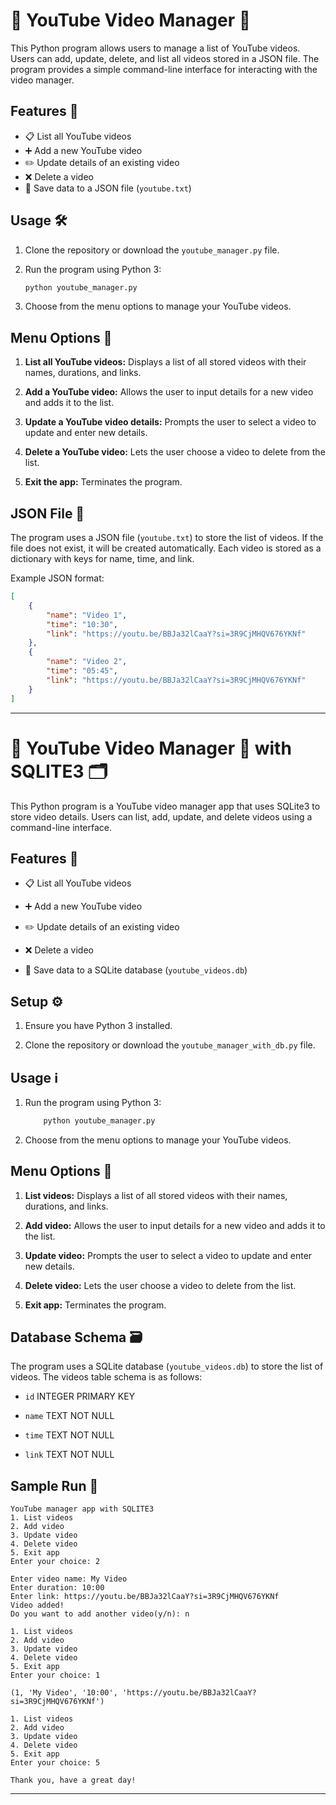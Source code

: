 # 📌 YouTube Video Manager 🎥

This Python program allows users to manage a list of YouTube videos. Users can add, update, delete, and list all videos stored in a JSON file. The program provides a simple command-line interface for interacting with the video manager.

## Features 🚀

- 📋 List all YouTube videos
- ➕ Add a new YouTube video
- ✏️ Update details of an existing video
- ❌ Delete a video
- 💾 Save data to a JSON file (`youtube.txt`)

## Usage 🛠️

1. Clone the repository or download the `youtube_manager.py` file.

1. Run the program using Python 3:

    ```bash
    python youtube_manager.py
    ```

1. Choose from the menu options to manage your YouTube videos.

## Menu Options 📑

1. **List all YouTube videos:** Displays a list of all stored videos with their names, durations, and links.

1. **Add a YouTube video:** Allows the user to input details for a new video and adds it to the list.

1. **Update a YouTube video details:** Prompts the user to select a video to update and enter new details.

1. **Delete a YouTube video:** Lets the user choose a video to delete from the list.

1. **Exit the app:** Terminates the program.

## JSON File 📄

The program uses a JSON file (`youtube.txt`) to store the list of videos. If the file does not exist, it will be created automatically. Each video is stored as a dictionary with keys for name, time, and link.

Example JSON format:

```json
[
    {
        "name": "Video 1",
        "time": "10:30",
        "link": "https://youtu.be/BBJa32lCaaY?si=3R9CjMHQV676YKNf"
    },
    {
        "name": "Video 2",
        "time": "05:45",
        "link": "https://youtu.be/BBJa32lCaaY?si=3R9CjMHQV676YKNf"
    }
]
```

---

# 📌 YouTube Video Manager 🎥 with SQLITE3 🗂️

This Python program is a YouTube video manager app that uses SQLite3 to store video details. Users can list, add, update, and delete videos using a command-line interface.

## Features 🚀

- 📋 List all YouTube videos

- ➕ Add a new YouTube video

- ✏️ Update details of an existing video

- ❌ Delete a video

- 💾 Save data to a SQLite database (`youtube_videos.db`)

## Setup ⚙️

1. Ensure you have Python 3 installed.

1. Clone the repository or download the `youtube_manager_with_db.py` file.

## Usage ℹ️

1. Run the program using Python 3:

    ```bash
        python youtube_manager.py
    ```

1. Choose from the menu options to manage your YouTube videos.

## Menu Options 📑

1. **List videos:** Displays a list of all stored videos with their names, durations, and links.

1. **Add video:** Allows the user to input details for a new video and adds it to the list.

1. **Update video:** Prompts the user to select a video to update and enter new details.

1. **Delete video:** Lets the user choose a video to delete from the list.

1. **Exit app:** Terminates the program.

## Database Schema 🗃️

The program uses a SQLite database (`youtube_videos.db`) to store the list of videos. The videos table schema is as follows:

- `id` INTEGER PRIMARY KEY

- `name` TEXT NOT NULL

- `time` TEXT NOT NULL

- `link` TEXT NOT NULL

## Sample Run 📝

```
YouTube manager app with SQLITE3
1. List videos
2. Add video
3. Update video
4. Delete video
5. Exit app
Enter your choice: 2

Enter video name: My Video
Enter duration: 10:00
Enter link: https://youtu.be/BBJa32lCaaY?si=3R9CjMHQV676YKNf
Video added!
Do you want to add another video(y/n): n

1. List videos
2. Add video
3. Update video
4. Delete video
5. Exit app
Enter your choice: 1

(1, 'My Video', '10:00', 'https://youtu.be/BBJa32lCaaY?si=3R9CjMHQV676YKNf')

1. List videos
2. Add video
3. Update video
4. Delete video
5. Exit app
Enter your choice: 5

Thank you, have a great day!
```

---
